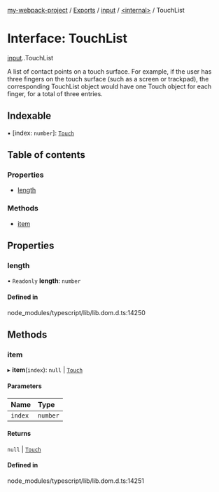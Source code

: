 [my-webpack-project](../README.md) / [Exports](../modules.md) / [input](../modules/input.md) / [<internal\>](../modules/input._internal_.md) / TouchList

# Interface: TouchList

[input](../modules/input.md).[<internal>](../modules/input._internal_.md).TouchList

A list of contact points on a touch surface. For example, if the user has three fingers on the touch surface (such as a screen or trackpad), the corresponding TouchList object would have one Touch object for each finger, for a total of three entries.

## Indexable

▪ [index: `number`]: [`Touch`](../modules/input._internal_.md#touch)

## Table of contents

### Properties

- [length](input._internal_.TouchList.md#length)

### Methods

- [item](input._internal_.TouchList.md#item)

## Properties

### length

• `Readonly` **length**: `number`

#### Defined in

node_modules/typescript/lib/lib.dom.d.ts:14250

## Methods

### item

▸ **item**(`index`): ``null`` \| [`Touch`](../modules/input._internal_.md#touch)

#### Parameters

| Name | Type |
| :------ | :------ |
| `index` | `number` |

#### Returns

``null`` \| [`Touch`](../modules/input._internal_.md#touch)

#### Defined in

node_modules/typescript/lib/lib.dom.d.ts:14251
